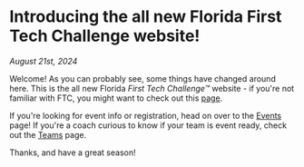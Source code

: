 # Introducing the all new Florida First Tech Challenge website!

_August 21st, 2024_

Welcome! As you can probably see, some things have changed around here. This is the all new Florida _First Tech Challenge™_ website - if you're not familiar with FTC, you might want to check out this [page](https://www.firstinspires.org/robotics/ftc/what-is-first-tech-challenge).

If you're looking for event info or registration, head on over to the [Events](/#events) page! If you're a coach curious to know if your team is event ready, check out the [Teams](/#teams) page.

Thanks, and have a great season!
